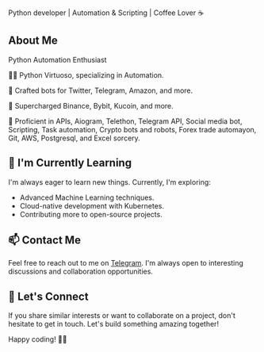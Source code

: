 
<!-- Brief Introduction -->
Python  developer | Automation & Scripting | Coffee Lover ☕

## About Me
Python Automation Enthusiast

👨‍💻 Python Virtuoso, specializing in Automation.

🤖 Crafted bots for Twitter, Telegram, Amazon, and more.

🚀 Supercharged Binance, Bybit, Kucoin, and more.

💼 Proficient in APIs, Aiogram, Telethon, Telegram API, Social media bot, Scripting, Task automation, Crypto bots and robots, Forex trade automayon, Git, AWS, Postgresql, and Excel sorcery.

## 🌱 I'm Currently Learning

I'm always eager to learn new things. Currently, I'm exploring:

- Advanced Machine Learning techniques.
- Cloud-native development with Kubernetes.
- Contributing more to open-source projects.

## 📫 Contact Me

Feel free to reach out to me on [Telegram](https://t.me/AlDevelopmentuz). I'm always open to interesting discussions and collaboration opportunities.

## 💬 Let's Connect

If you share similar interests or want to collaborate on a project, don't hesitate to get in touch. Let's build something amazing together!

Happy coding! 👨‍💻

